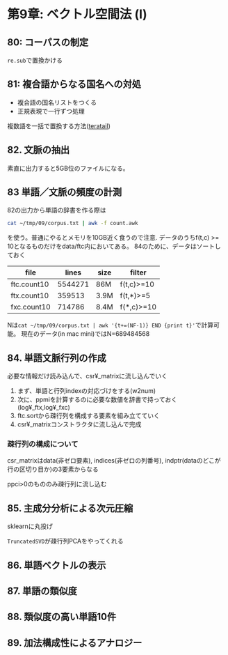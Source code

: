 # 第9章: ベクトル空間法 (I)

## 80: コーパスの制定

`re.sub`で置換かける

## 81: 複合語からなる国名への対処

- 複合語の国名リストをつくる
- 正規表現で一行ずつ処理

複数語を一括で置換する方法([teratail](https://teratail.com/questions/9921()))

## 82. 文脈の抽出

素直に出力すると5GB位のファイルになる。

## 83 単語／文脈の頻度の計測

82の出力から単語の辞書を作る際は

```bash
cat ~/tmp/09/corpus.txt | awk -f count.awk
```

を使う。普通にやるとメモリを10GB近く食うので注意.
データのうちf(t,c) >= 10となるものだけをdata/ftc内においてある。
84のために、データはソートしておく

file | lines | size | filter
---|---|---|---
ftc.count10 | 5544271 | 86M | f(t,c)>=10
ftx.count10 | 359513 | 3.9M | f(t,*)>=5
fxc.count10 | 714786 | 8.4M | f(*,c)>=10

Nは`cat ~/tmp/09/corpus.txt | awk '{t+=(NF-1)} END {print t}'`で計算可能。
現在のデータ(in mac mini)ではN=689484568  

## 84. 単語文脈行列の作成
必要な情報だけ読み込んで、csr¥_matrixに流し込んでいく

1. まず、単語と行列indexの対応づけをする(w2num)
1. 次に、ppmiを計算するのに必要な数値を辞書で持っておく(log¥_ftx,log¥_fxc)
1. ftc.sortから疎行列を構成する要素を組み立てていく
1. csr¥_matrixコンストラクタに流し込んで完成

### 疎行列の構成について
csr_matrixはdata(非ゼロ要素), indices(非ゼロの列番号), indptr(dataのどこが行の区切り目か)の3要素からなる

ppci>0のもののみ疎行列に流し込む

## 85. 主成分分析による次元圧縮
sklearnに丸投げ

`TruncatedSVD`が疎行列PCAをやってくれる

## 86. 単語ベクトルの表示

## 87. 単語の類似度

## 88. 類似度の高い単語10件

## 89. 加法構成性によるアナロジー